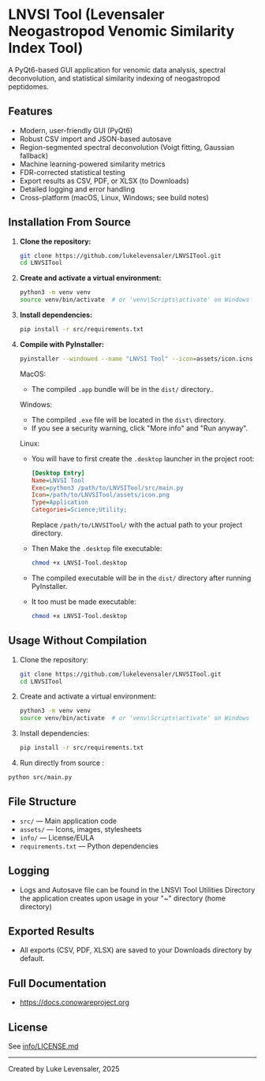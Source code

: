 # LNVSI Tool (Levensaler Neogastropod Venomic Similarity Index Tool)

A PyQt6-based GUI application for venomic data analysis, spectral deconvolution, and statistical similarity indexing of neogastropod peptidomes.

## Features

- Modern, user-friendly GUI (PyQt6)
- Robust CSV import and JSON-based autosave
- Region-segmented spectral deconvolution (Voigt fitting, Gaussian fallback)
- Machine learning-powered similarity metrics
- FDR-corrected statistical testing
- Export results as CSV, PDF, or XLSX (to Downloads)
- Detailed logging and error handling
- Cross-platform (macOS, Linux, Windows; see build notes)


## Installation From Source

1. **Clone the repository:**
   ```sh
   git clone https://github.com/lukelevensaler/LNVSITool.git
   cd LNVSITool
   ```

2. **Create and activate a virtual environment:**
   ```sh
   python3 -m venv venv
   source venv/bin/activate  # or 'venv\Scripts\activate' on Windows
   ```

3. **Install dependencies:**
   ```sh
   pip install -r src/requirements.txt
   ```

4. **Compile with PyInstaller:**
    ```sh
    pyinstaller --windowed --name "LNVSI Tool" --icon=assets/icon.icns --add-data "assets:assets" src/main.py
    ```
    MacOS: 

    - The compiled `.app` bundle will be in the `dist/` directory..
    
    Windows:

    - The compiled `.exe` file will be located in the `dist\` directory.
    - If you see a security warning, click "More info" and "Run anyway".

    Linux:

    - You will have to first create the `.desktop` launcher in the project root:
        ```ini
        [Desktop Entry]
        Name=LNVSI Tool
        Exec=python3 /path/to/LNVSITool/src/main.py
        Icon=/path/to/LNVSITool/assets/icon.png
        Type=Application
        Categories=Science;Utility;
        ```
        Replace `/path/to/LNVSITool/` with the actual path to your project directory.

    - Then Make the `.desktop` file executable:
        ```sh
        chmod +x LNVSI-Tool.desktop
        ```
    - The compiled executable will be in the `dist/` directory after running PyInstaller.

    - It too must be made executable:
        ```sh
        chmod +x LNVSI-Tool.desktop
        ```

    
## Usage Without Compilation

1. Clone the repository:
   ```sh
   git clone https://github.com/lukelevensaler/LNVSITool.git
   cd LNVSITool
   ```

2. Create and activate a virtual environment:
   ```sh
   python3 -m venv venv
   source venv/bin/activate  # or 'venv\Scripts\activate' on Windows
   ```

3. Install dependencies:
   ```sh
   pip install -r src/requirements.txt
   ```

4. Run directly from source :
```sh
python src/main.py
```

## File Structure
- `src/` — Main application code
- `assets/` — Icons, images, stylesheets
- `info/` — License/EULA
- `requirements.txt` — Python dependencies

## Logging

- Logs and Autosave file can be found in the LNSVI Tool Utilities Directory the application creates upon usage in your "~" directory (home directory)

## Exported Results

- All exports (CSV, PDF, XLSX) are saved to your Downloads directory by default.

## Full Documentation
- https://docs.conowareproject.org

## License
See [info/LICENSE.md](info/LICENSE.md)

---
Created by Luke Levensaler, 2025
